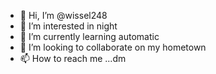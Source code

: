 - 👋 Hi, I’m @wissel248
- 👀 I’m interested in night
- 🌱 I’m currently learning automatic
- 💞️ I’m looking to collaborate on my hometown
- 📫 How to reach me ...dm

<!---
wissel248/wissel248 is a ✨ special ✨ repository because its `README.md` (this file) appears on your GitHub profile.
You can click the Preview link to take a look at your changes.
--->
